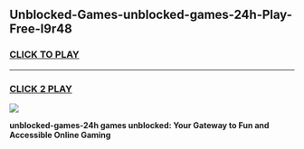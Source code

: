 
## Unblocked-Games-unblocked-games-24h-Play-Free-l9r48
<h3>
<a href="https://premium76.site?title=unblocked-games-24h&ref=21A">CLICK TO PLAY</a></h3>
<hr>

<h3>
<a href="https://premium76.site?title=unblocked-games-24h&ref=21A">CLICK 2 PLAY</a>
  
</h3>

<a href="https://premium76.site?title=unblocked-games-24h&ref=21A"><img src="https://clearcache.store/games.png"></a>


**unblocked-games-24h games unblocked: Your Gateway to Fun and Accessible Online Gaming**
